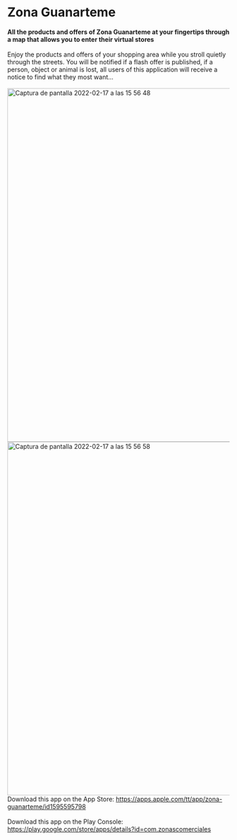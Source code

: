 <b><h1>Zona Guanarteme</h1></b>
<b>All the products and offers of Zona Guanarteme at your fingertips through a map that allows you to enter their virtual stores</b>
<br><br>
Enjoy the products and offers of your shopping area while you stroll quietly through the streets. You will be notified if a flash offer is published, if a person, object or animal is lost, all users of this application will receive a notice to find what they most want...
<br><br>
<img width="800" alt="Captura de pantalla 2022-02-17 a las 15 56 48" src="https://user-images.githubusercontent.com/26334453/154519739-3ae0774a-7e46-465d-bf9e-6079ef18c3aa.png">
<img width="800" alt="Captura de pantalla 2022-02-17 a las 15 56 58" src="https://user-images.githubusercontent.com/26334453/154519757-790417fe-b8c3-4bb7-af96-b045b322a4bb.png">
<br>
Download this app on the App Store: https://apps.apple.com/tt/app/zona-guanarteme/id1595595798
<br><br>
Download this app on the Play Console: https://play.google.com/store/apps/details?id=com.zonascomerciales
